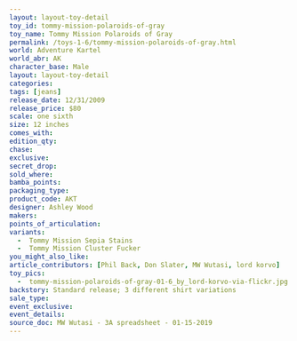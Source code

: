 ```yaml
---
layout: layout-toy-detail 
toy_id: tommy-mission-polaroids-of-gray
toy_name: Tommy Mission Polaroids of Gray
permalink: /toys-1-6/tommy-mission-polaroids-of-gray.html
world: Adventure Kartel
world_abr: AK
character_base: Male
layout: layout-toy-detail
categories: 
tags: [jeans]
release_date: 12/31/2009
release_price: $80 
scale: one sixth
size: 12 inches
comes_with: 
edition_qty: 
chase: 
exclusive: 
secret_drop: 
sold_where: 
bamba_points: 
packaging_type: 
product_code: AKT
designer: Ashley Wood
makers: 
points_of_articulation: 
variants: 
  -  Tommy Mission Sepia Stains
  -  Tommy Mission Cluster Fucker
you_might_also_like: 
article_contributors: [Phil Back, Don Slater, MW Wutasi, lord korvo]
toy_pics: 
  -  tommy-mission-polaroids-of-gray-01-6_by_lord-korvo-via-flickr.jpg
backstory: Standard release; 3 different shirt variations
sale_type: 
event_exclusive: 
event_details: 
source_doc: MW Wutasi - 3A spreadsheet - 01-15-2019
---
```

 